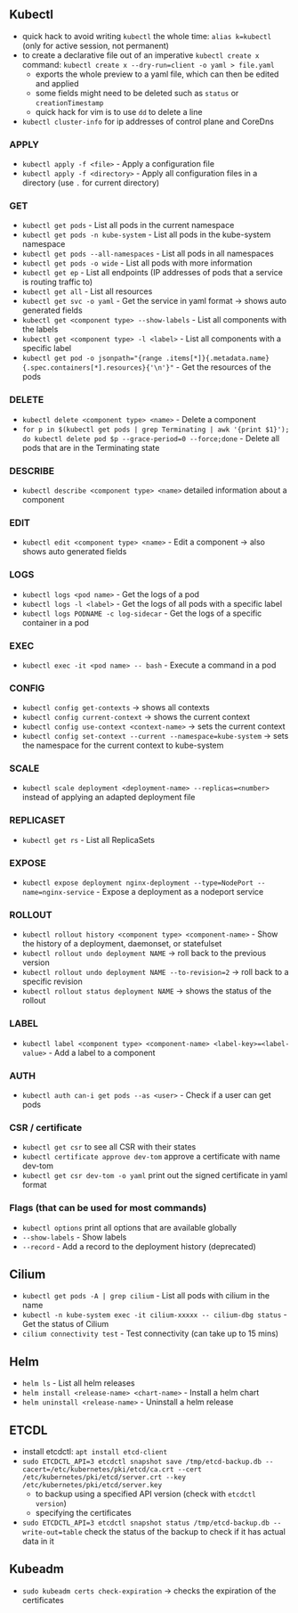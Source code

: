 ## Kubectl
- quick hack to avoid writing `kubectl` the whole time: `alias k=kubectl` (only for active session, not permanent)
- to create a declarative file out of an imperative `kubectl create x` command: `kubectl create x --dry-run=client -o yaml > file.yaml` 
  - exports the whole preview to a yaml file, which can then be edited and applied
  - some fields might need to be deleted such as `status` or `creationTimestamp`
  - quick hack for vim is to use `dd` to delete a line
- `kubectl cluster-info` for ip addresses of control plane and CoreDns 

### APPLY
- `kubectl apply -f <file>` - Apply a configuration file
- `kubectl apply -f <directory>` - Apply all configuration files in a directory (use `.` for current directory)

### GET
- `kubectl get pods` - List all pods in the current namespace
- `kubectl get pods -n kube-system` - List all pods in the kube-system namespace
- `kubectl get pods --all-namespaces` - List all pods in all namespaces
- `kubectl get pods -o wide` - List all pods with more information
- `kubectl get ep` - List all endpoints (IP addresses of pods that a service is routing traffic to)
- `kubectl get all` - List all resources
- `kubectl get svc -o yaml` - Get the service in yaml format -> shows auto generated fields
- `kubectl get <component type> --show-labels` - List all components with the labels
- `kubectl get <component type> -l <label>` - List all components with a specific label
- `kubectl get pod -o jsonpath="{range .items[*]}{.metadata.name}{.spec.containers[*].resources}{'\n'}"` - Get the resources of the pods

### DELETE
- `kubectl delete <component type> <name>` - Delete a component
- `for p in $(kubectl get pods | grep Terminating | awk '{print $1}'); do kubectl delete pod $p --grace-period=0 --force;done` - Delete all pods that are in the Terminating state

### DESCRIBE
- `kubectl describe <component type> <name>` detailed information about a component

### EDIT
- `kubectl edit <component type> <name>` - Edit a component -> also shows auto generated fields

### LOGS
- `kubectl logs <pod name>` - Get the logs of a pod
- `kubectl logs -l <label>` - Get the logs of all pods with a specific label
- `kubectl logs PODNAME -c log-sidecar` - Get the logs of a specific container in a pod

### EXEC
- `kubectl exec -it <pod name> -- bash` - Execute a command in a pod

### CONFIG
- `kubectl config get-contexts` -> shows all contexts
- `kubectl config current-context` -> shows the current context
- `kubectl config use-context <context-name>` -> sets the current context
- `kubectl config set-context --current --namespace=kube-system` -> sets the namespace for the current context to kube-system

### SCALE
- `kubectl scale deployment <deployment-name> --replicas=<number>` instead of applying an adapted deployment file

### REPLICASET
- `kubectl get rs` - List all ReplicaSets

### EXPOSE
- `kubectl expose deployment nginx-deployment --type=NodePort --name=nginx-service` - Expose a deployment as a nodeport service

### ROLLOUT
- `kubectl rollout history <component type> <component-name>` - Show the history of a deployment, daemonset, or statefulset
- `kubectl rollout undo deployment NAME` -> roll back to the previous version
- `kubectl rollout undo deployment NAME --to-revision=2` -> roll back to a specific revision
- `kubectl rollout status deployment NAME` -> shows the status of the rollout

### LABEL
- `kubectl label <component type> <component-name> <label-key>=<label-value>` - Add a label to a component

### AUTH
- `kubectl auth can-i get pods --as <user>` - Check if a user can get pods

### CSR / certificate
- `kubectl get csr` to see all CSR with their states
- `kubectl certificate approve dev-tom` approve a certificate with name dev-tom
- `kubectl get csr dev-tom -o yaml` print out the signed certificate in yaml format

### Flags (that can be used for most commands)
- `kubectl options` print all options that are available globally
- `--show-labels` - Show labels
- `--record` - Add a record to the deployment history (deprecated)

## Cilium
- `kubectl get pods -A | grep cilium` - List all pods with cilium in the name
- `kubectl -n kube-system exec -it cilium-xxxxx -- cilium-dbg status` - Get the status of Cilium
- `cilium connectivity test` - Test connectivity (can take up to 15 mins)

## Helm
- `helm ls` - List all helm releases
- `helm install <release-name> <chart-name>` - Install a helm chart
- `helm uninstall <release-name>` - Uninstall a helm release

## ETCDL
- install etcdctl: `apt install etcd-client`
- `sudo ETCDCTL_API=3 etcdctl snapshot save /tmp/etcd-backup.db --cacert=/etc/kubernetes/pki/etcd/ca.crt --cert /etc/kubernetes/pki/etcd/server.crt --key /etc/kubernetes/pki/etcd/server.key`
  - to backup using a specified API version (check with `etcdctl version`)
  - specifying the certificates
- `sudo ETCDCTL_API=3 etcdctl snapshot status /tmp/etcd-backup.db --write-out=table`  check the status of the backup to check if it has actual data in it

## Kubeadm
- `sudo kubeadm certs check-expiration` -> checks the expiration of the certificates
